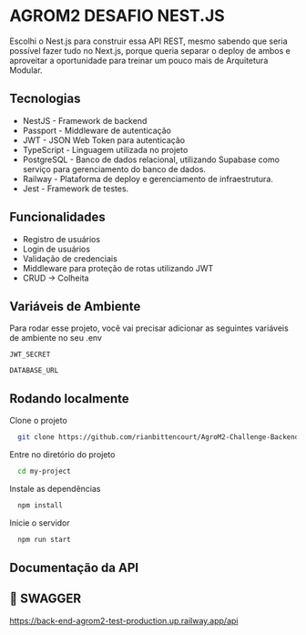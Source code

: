 
# AGROM2 DESAFIO NEST.JS

Escolhi o Nest.js para construir essa API REST, mesmo sabendo que seria possível fazer tudo no Next.js, porque queria separar o deploy de ambos e aproveitar a oportunidade para treinar um pouco mais de Arquitetura Modular.
## Tecnologias

- NestJS - Framework de backend
- Passport - Middleware de autenticação
- JWT - JSON Web Token para autenticação
- TypeScript - Linguagem utilizada no projeto
- PostgreSQL - Banco de dados relacional, utilizando Supabase como serviço para gerenciamento do banco de dados.
- Railway - Plataforma de deploy e gerenciamento de infraestrutura.
- Jest - Framework de testes.








## Funcionalidades

- Registro de usuários
- Login de usuários
- Validação de credenciais
- Middleware para proteção de rotas utilizando JWT
- CRUD -> Colheita


## Variáveis de Ambiente

Para rodar esse projeto, você vai precisar adicionar as seguintes variáveis de ambiente no seu .env

`JWT_SECRET`

`DATABASE_URL`


## Rodando localmente

Clone o projeto

```bash
  git clone https://github.com/rianbittencourt/AgroM2-Challenge-Backend
```

Entre no diretório do projeto

```bash
  cd my-project
```

Instale as dependências

```bash
  npm install
```

Inicie o servidor

```bash
  npm run start
```


## Documentação da API

## 🔗 SWAGGER
https://back-end-agrom2-test-production.up.railway.app/api
